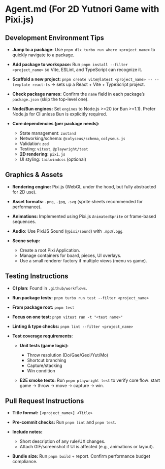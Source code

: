 # Agent.md (For 2D Yutnori Game with Pixi.js)

## Development Environment Tips

* **Jump to a package:**
  Use `pnpm dlx turbo run where <project_name>` to quickly navigate to a package.
* **Add package to workspace:**
  Run `pnpm install --filter <project_name>` so Vite, ESLint, and TypeScript can recognize it.
* **Scaffold a new project:**
  `pnpm create vite@latest <project_name> -- --template react-ts` → sets up a React + Vite + TypeScript project.
* **Check package names:**
  Confirm the `name` field in each package’s `package.json` (skip the top-level one).
* **Node/Bun engines:**
  Set `engines` to Node.js >=20 (or Bun >=1.1). Prefer Node.js for CI unless Bun is explicitly required.
* **Core dependencies (per package needs):**

  * State management: `zustand`
  * Networking/schema: `@colyseus/schema`, `colyseus.js`
  * Validation: `zod`
  * Testing: `vitest`, `@playwright/test`
  * **2D rendering:** `pixi.js`
  * UI styling: `tailwindcss` (optional)

## Graphics & Assets

* **Rendering engine:** Pixi.js (WebGL under the hood, but fully abstracted for 2D use).
* **Asset formats:** `.png`, `.jpg`, `.svg` (sprite sheets recommended for performance).
* **Animations:** Implemented using Pixi.js `AnimatedSprite` or frame-based sequences.
* **Audio:** Use PixiJS Sound (`@pixi/sound`) with `.mp3`/`.ogg`.
* **Scene setup:**

  * Create a root Pixi Application.
  * Manage containers for board, pieces, UI overlays.
  * Use a small renderer factory if multiple views (menu vs game).

## Testing Instructions

* **CI plan:** Found in `.github/workflows`.
* **Run package tests:**
  `pnpm turbo run test --filter <project_name>`
* **From package root:**
  `pnpm test`
* **Focus on one test:**
  `pnpm vitest run -t "<test name>"`
* **Linting & type checks:**
  `pnpm lint --filter <project_name>`
* **Test coverage requirements:**

  * **Unit tests (game logic):**

    * Throw resolution (Do/Gae/Geol/Yut/Mo)
    * Shortcut branching
    * Capture/stacking
    * Win condition
  * **E2E smoke tests:**
    Run `pnpm playwright test` to verify core flow: start game → throw → move → capture → win.

## Pull Request Instructions

* **Title format:** `[<project_name>] <Title>`
* **Pre-commit checks:** Run `pnpm lint` and `pnpm test`.
* **Include notes:**

  * Short description of any rule/UX changes.
  * Attach GIF/screenshot if UI is affected (e.g., animations or layout).
* **Bundle size:**
  Run `pnpm build` + report. Confirm performance budget compliance.

